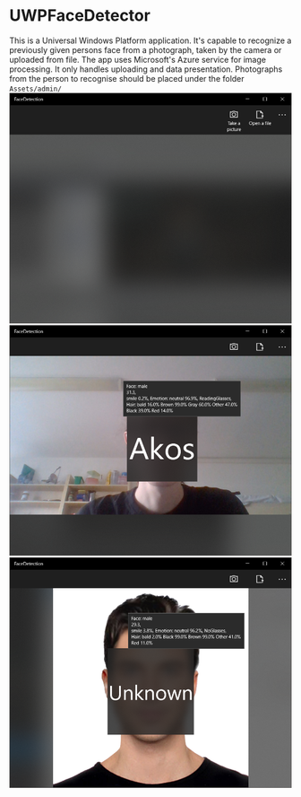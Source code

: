 # UWPFaceDetector
This is a Universal Windows Platform application. It's capable to recognize a previously given persons face from a photograph, taken by the camera or uploaded from file. The app uses Microsoft's Azure service for image processing. It only handles uploading and data presentation. Photographs from the person to recognise should be placed under the folder `Assets/admin/`
![Startup](DocImages/startup.png)
![Preson recognised](DocImages/result.png)
![Preson unrecognised](DocImages/result_unkown.png)
